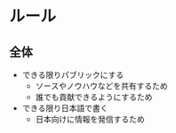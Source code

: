 # ルール

## 全体

- できる限りパブリックにする
  - ソースやノウハウなどを共有するため
  - 誰でも貢献できるようにするため
- できる限り日本語で書く
  - 日本向けに情報を発信するため
